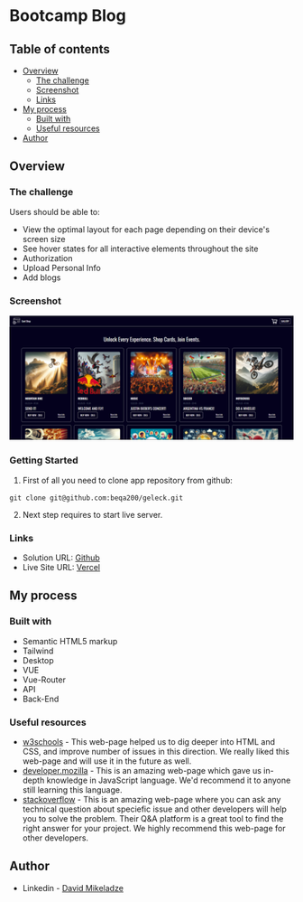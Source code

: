 # Bootcamp Blog

## Table of contents

- [Overview](#overview)
  - [The challenge](#the-challenge)
  - [Screenshot](#screenshot)
  - [Links](#links)
- [My process](#my-process)
  - [Built with](#built-with)
  - [Useful resources](#useful-resources)
- [Author](#author)

## Overview

### The challenge

Users should be able to:

- View the optimal layout for each page depending on their device's screen size
- See hover states for all interactive elements throughout the site
- Authorization
- Upload Personal Info
- Add blogs

### Screenshot

![](/public/Screen.png)

### Getting Started

1. First of all you need to clone app repository from github:

```
git clone git@github.com:beqa200/geleck.git
```

2. Next step requires to start live server.

### Links

- Solution URL: [Github](https://github.com/beqa200/geleck)
- Live Site URL: [Vercel](https://geleck.vercel.app/)

## My process

### Built with

- Semantic HTML5 markup
- Tailwind
- Desktop
- VUE
- Vue-Router
- API
- Back-End

### Useful resources

- [w3schools](https://www.w3schools.com/) - This web-page helped us to dig deeper into HTML and CSS, and improve number of issues in this direction. We really liked this web-page and will use it in the future as well.
- [developer.mozilla](https://developer.mozilla.org/en-US/) - This is an amazing web-page which gave us in-depth knowledge in JavaScript language. We'd recommend it to anyone still learning this language.
- [stackoverflow](https://stackoverflow.com/) - This is an amazing web-page where you can ask any technical question about speciefic issue and other developers will help you to solve the problem. Their Q&A platform is a great tool to find the right answer for your project. We highly recommend this web-page for other developers.

## Author

- Linkedin - [David Mikeladze](https://www.linkedin.com/in/david-mikeladze-927406264/)
